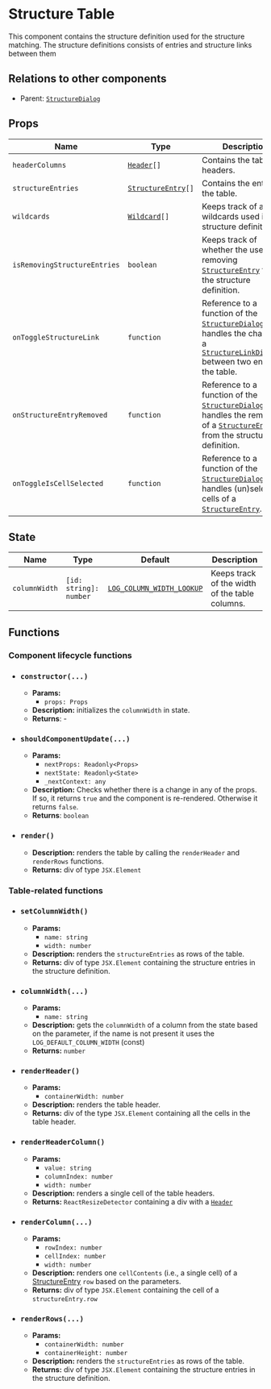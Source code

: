 # Structure Table

This component contains the structure definition used for the structure matching. The structure definitions consists of entries and structure links between them


## Relations to other components

- Parent: [`StructureDialog`](StatesDialog.md)

## Props

| Name | Type | Description |
| ---- | ---- | ----------- |
| `headerColumns` | [`Header`](../types/Header.md)`[]` | Contains the table headers. |
| `structureEntries` | [`StructureEntry`](../types/StructureEntry.md)`[]` | Contains the entries in the table. |
| `wildcards` | [`Wildcard`](../types/Wildcard.md)`[]` | Keeps track of all wildcards used in the structure definition. |
| `isRemovingStructureEntries` | `boolean` | Keeps track of whether the user is removing [`StructureEntry`](../types/StructureEntry.md) from the structure definition. |
| `onToggleStructureLink` | `function` | Reference to a function of the [`StructureDialog`](StatesDialog.md) that handles the change of a [`StructureLinkDistance`](../constants/enums/StructureLinkDistance.md) between two entries in the table. |
| `onStructureEntryRemoved` | `function` | Reference to a function of the [`StructureDialog`](StatesDialog.md) that handles the removal of a [`StructureEntry`](../types/StructureEntry.md) from the structure definition. |
| `onToggleIsCellSelected` | `function` | Reference to a function of the [`StructureDialog`](StatesDialog.md) that handles (un)selecting cells of a [`StructureEntry`](../types/StructureEntry.md). |

## State

| Name | Type | Default | Description |
| ---- | ---- | ------- | ----------- |
| `columnWidth` | `[id: string]: number` | [`LOG_COLUMN_WIDTH_LOOKUP`](../constants/LOG_COLUMN_WIDTH_LOOKUP.md) | Keeps track of the width of the table columns. |

## Functions
### Component lifecycle functions

- ### `constructor(...)`
	- **Params:**
		- `props: Props`
	- **Description:** initializes the `columnWidth` in state.
	- **Returns**: -

- ### `shouldComponentUpdate(...)`
	- **Params:**
		- `nextProps: Readonly<Props>`
		- `nextState: Readonly<State>`
		- `_nextContext: any`
	- **Description:** Checks whether there is a change in any of the props. If so, it returns `true` and the component is re-rendered. Otherwise it returns `false`.
	- **Returns**: `boolean`

- ### `render()`
	- **Description:** renders the table by calling the `renderHeader` and `renderRows` functions.
	- **Returns:** div of type `JSX.Element`

### Table-related functions

- ### `setColumnWidth()`
	- **Params:**
		- `name: string`
		- `width: number`
	- **Description:** renders the `structureEntries` as rows of the table.
	- **Returns:** div of type `JSX.Element` containing the structure entries in the structure definition.

- ### `columnWidth(...)`
	- **Params:**
		- `name: string`
	- **Description:** gets the `columnWidth` of a column from the state based on the parameter, if the name is not present it uses the `LOG_DEFAULT_COLUMN_WIDTH` (const)
	- **Returns:** `number`

- ### `renderHeader()`
	- **Params:**
		- `containerWidth: number`
	- **Description:** renders the table header.
	- **Returns:** div of the type `JSX.Element` containing all the cells in the table header.

- ### `renderHeaderColumn()`
	- **Params:**
		- `value: string`
		- `columnIndex: number`
		-  `width: number`
	- **Description:** renders a single cell of the table headers.
	- **Returns:** `ReactResizeDetector` containing a div with a [`Header`](../types/Header.md)

- ### `renderColumn(...)`
	- **Params:**
		- `rowIndex: number`
		- `cellIndex: number`
		- `width: number`
	- **Description:** renders one `cellContents` (i.e., a single cell) of a [StructureEntry](../types/StructureEntry.md) `row` based on the parameters.
	- **Returns:** div of type `JSX.Element` containing the cell of a `structureEntry.row`

- ### `renderRows(...)`
	- **Params:**
		- `containerWidth: number`
		- `containerHeight: number`
	- **Description:** renders the `structureEntries` as rows of the table.
	- **Returns:** div of type `JSX.Element` containing the structure entries in the structure definition.